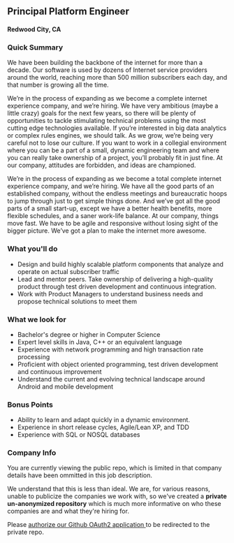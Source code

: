## Principal Platform Engineer
#### Redwood City, CA

### Quick Summary
We have been building the backbone of the internet for more than a decade. Our software is used by dozens of Internet service providers around the world, reaching more than 500 million subscribers each day, and that number is growing all the time.

We’re in the process of expanding as we become a complete internet experience company, and we’re hiring. We have very ambitious (maybe a little crazy) goals for the next few years, so there will be plenty of opportunities to tackle stimulating technical problems using the most cutting edge technologies available. If you’re interested in big data analytics or complex rules engines, we should talk. As we grow, we’re being very careful not to lose our culture. If you want to work in a collegial environment where you can be a part of a small, dynamic engineering team and where you can really take ownership of a project, you’ll probably fit in just fine. At our company, attitudes are forbidden, and ideas are championed.

We’re in the process of expanding as we become a total complete internet experience company, and we’re hiring. We have all the good parts of an established company, without the endless meetings and bureaucratic hoops to jump through just to get simple things done. And we’ve got all the good parts of a small start-up, except we have a better health benefits, more flexible schedules, and a saner work-life balance. At our company, things move fast. We have to be agile and responsive without losing sight of the bigger picture. We’ve got a plan to make the internet more awesome.

### What you'll do
+	Design and build highly scalable platform components that analyze and operate on actual subscriber traffic
+	Lead and mentor peers. Take ownership of delivering a high-quality product through test driven development and continuous integration.
+	Work with Product Managers to understand business needs and propose technical solutions to meet them

### What we look for
+	Bachelor's degree or higher in Computer Science
+	Expert level skills in Java, C++ or an equivalent language
+	Experience with network programming and high transaction rate processing
+	Proficient with object oriented programming, test driven development and continuous improvement
+	Understand the current and evolving technical landscape around Android and mobile development

### Bonus Points
+	Ability to learn and adapt quickly in a dynamic environment.
+	Experience in short release cycles, Agile/Lean XP, and TDD
+	Experience with SQL or NOSQL databases

### Company Info
You are currently viewing the public repo, which is limited in that company details have been ommitted in this job description.  
    
We understand that this is less than ideal.  We are, for various reasons, unable to publicize the companies we work with, so we've
created a **private un-anonymized repository** which is much more informative on who these companies are and what they're hiring for.  
    
Please [authorize our Github OAuth2 application ](http://localhost:3000/users/auth/github?job_id=tm9taw51bq-principal-platform-engineer) to be redirected to the private repo.
